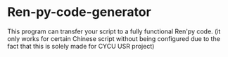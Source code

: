 # Ren-py-code-generator
This program can transfer your script to a fully functional Ren'py code. (it only works for certain Chinese script without being configured due to the fact that this is solely made for CYCU USR project)
